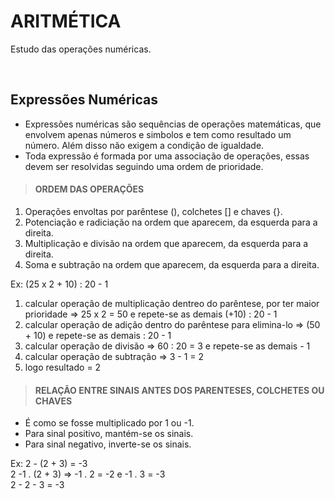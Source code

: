 # ARITMÉTICA
Estudo das operações numéricas.

<br>

## Expressões Numéricas
* Expressões numéricas são sequências de operações matemáticas, que envolvem apenas números e simbolos e tem como resultado um número. Além disso não exigem a condição de igualdade.
* Toda expressão é formada por uma associação de operações, essas devem ser resolvidas seguindo uma ordem de prioridade.

> #### ORDEM DAS OPERAÇÕES
1. Operações envoltas por parêntese (), colchetes [] e chaves {}.
2. Potenciação e radiciação na ordem que aparecem, da esquerda para a direita.
3. Multiplicação e divisão na ordem que aparecem, da esquerda para a direita.
4. Soma e subtração na ordem que aparecem, da esquerda para a direita.

Ex: (25 x 2 + 10) : 20 - 1
1. calcular operação de multiplicação dentreo do parêntese, por ter maior prioridade => 25 x 2 = 50 e repete-se as demais (+10) : 20 - 1
2. calcular operação de adição dentro do parêntese para elimina-lo => (50 + 10) e repete-se as demais : 20 - 1
3. calcular operação de divisão => 60 : 20 = 3 e repete-se as demais - 1
4. calcular operação de subtração => 3 - 1 = 2
5. logo resultado = 2

> #### RELAÇÃO ENTRE SINAIS ANTES DOS PARENTESES, COLCHETES OU CHAVES
* É como se fosse multiplicado por 1 ou -1.
* Para sinal positivo, mantém-se os sinais.
* Para sinal negativo, inverte-se os sinais.

Ex: 2 - (2 + 3) = -3  
2 -1 . (2 + 3) => -1 . 2 = -2 e -1 . 3 = -3  
2 - 2 - 3 = -3
